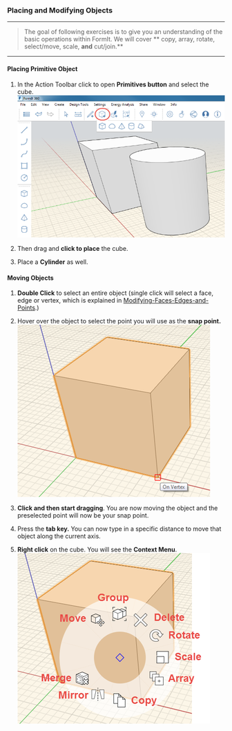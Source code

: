 ### Placing and Modifying Objects
---
> The goal of following exercises is to give you an understanding of the basic operations within FormIt. We will cover ** copy, array, rotate, select/move, scale, **and** cut/join.** 

---
#### Placing Primitive Object
1. In the Action Toolbar click to open **Primitives button** and select the cube. ![](./images/placing-object.png)

2. Then drag and **click to place** the cube.

3. Place a **Cylinder** as well.


#### Moving Objects

1. **Double Click** to select an entire object (single click will select a face, edge or vertex, which is explained in [Modifying-Faces-Edges-and-Points](../modifying-faces-edges-and-points.md).)

2. Hover over the object to select the point you will use as the **snap point.** ![](./images/moving-object.png)

3. **Click and then start dragging**. You are now moving the object and the preselected point will now be your snap point.

4. Press the **tab key.** You can now type in a specific distance to move that object along the current axis.

5. **Right click** on the cube. You will see the **Context Menu**. ![](./images/77a49149-cc7d-4e90-97eb-576c27cef7f4.png)



